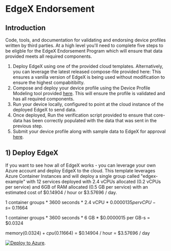 # EdgeX Endorsement

## Introduction

Code, tools, and documentation for validating and endorsing device profiles written by third parties. At a high level you'll need to complete five steps to be eligble for the EdgeX Endorsement Program which will ensure that data provided meets all required components. 

1) Deploy EdgeX using one of the provided cloud templates. Alternatively, you can leverage the latest released compose-file provided here: This ensures a vanilla version of EdgeX is being used without modification to ensure the highest compabitibilty.
2) Compose and deploy your device profile using the Device Profile Modeling tool provided [here](https://www.edgexfoundry.org/tbd). This will ensure the profile is validated and has all required components.
3) Run your device locally, configured to point at the cloud instance of the deployed EdgeX to send data.
4) Once deployed, Run the verification script provided to ensure that core-data has been correctly populated with the data that was sent in the previous step.
5) Submit your device profile along with sample data to EdgeX for approval [here](https://www.edgexfoundry.org/tbd).



## 1) Deploy EdgeX

If you want to see how all of EdgeX works - you can leverage your own Azure account and deploy EdgeX to the cloud. This template leverages Azure Container Instances and will deploy a single group called "edgex-example" with 12 services deployed with 2.4 vCPUs allocated (0.2 vCPUs per service) and 6GB of RAM allocated (0.5 GB per service) with an estimated cost of $0.14904 / hour or $3.57696 / day. 

1 container groups * 3600 seconds * 2.4 vCPU * $0.0000135 per vCPU-s  = ~$0.11664

1 container groups * 3600 seconds * 6 GB * $0.0000015 per GB-s  = $0.0324

memory($0.0324) + cpu($0.11664) = $0.14904 / hour
= $3.57696 / day

[![Deploy to Azure](https://aka.ms/deploytoazurebutton)](https://portal.azure.com/#create/Microsoft.Template/uri/https%3A%2F%2Fraw.githubusercontent.com%2Frsdmike%2Fedgex-endorsement%2Farm%2Ftemplates%2Fazure%2Fazuredeploy.json).




